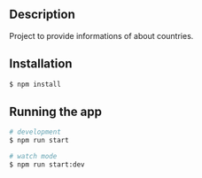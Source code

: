 ## Description

Project to provide informations of about countries.

## Installation

```bash
$ npm install
```

## Running the app

```bash
# development
$ npm run start

# watch mode
$ npm run start:dev

